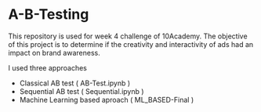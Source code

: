 # A-B-Testing
This repository is used for week 4 challenge of 10Academy.
The objective of this project is to determine if the creativity and interactivity of ads had an impact on brand awareness.

I used three approaches
* Classical AB test ( AB-Test.ipynb )
* Sequential AB test ( Sequential.ipynb ) 
* Machine Learning based aproach ( ML_BASED-Final )

